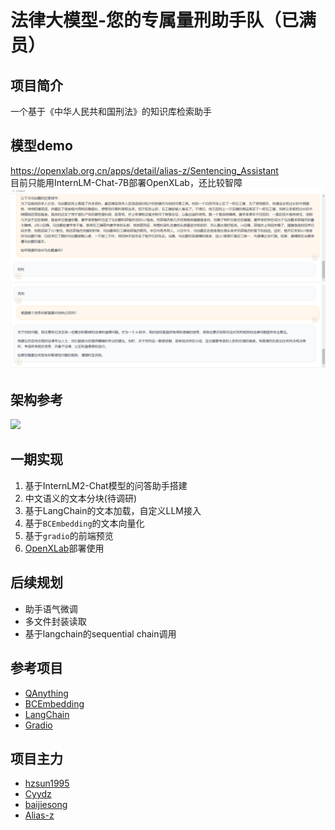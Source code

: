 # 法律大模型-您的专属量刑助手队（已满员）

## 项目简介
一个基于《中华人民共和国刑法》的知识库检索助手

## 模型demo
https://openxlab.org.cn/apps/detail/alias-z/Sentencing_Assistant
<br>
目前只能用InternLM-Chat-7B部署OpenXLab，还比较智障
![](img/demo.png)
![](img/demo2.png)

## 架构参考
![](img/img.png)

## 一期实现
1. 基于InternLM2-Chat模型的问答助手搭建
2. 中文语义的文本分块(待调研)
3. 基于LangChain的文本加载，自定义LLM接入
4. 基于`BCEmbedding`的文本向量化
5. 基于`gradio`的前端预览
6. [OpenXLab](https://openxlab.org.cn/apps)部署使用

## 后续规划
- 助手语气微调
- 多文件封装读取
- 基于langchain的sequential chain调用

## 参考项目
- [QAnything](https://github.com/netease-youdao/QAnything/tree/master)
- [BCEmbedding](https://github.com/netease-youdao/BCEmbedding)
- [LangChain](https://python.langchain.com/docs/get_started/quickstart)
- [Gradio](https://www.gradio.app/docs/interface)

## 项目主力
- [hzsun1995](https://github.com/hzsun1995)
- [Cyydz](https://github.com/Cyydz)
- [baijiesong](https://github.com/baijiesong)
- [Alias-z](https://github.com/Alias-z)